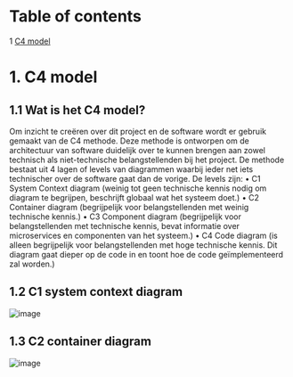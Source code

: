 # Table of contents
1 [C4 model](#C4model)

# 1. C4 model<a name="C4model"></a>

## 1.1	Wat is het C4 model?

Om inzicht te creëren over dit project en de software wordt er gebruik gemaakt van de C4 methode. Deze methode is ontworpen om de architectuur van software duidelijk over te kunnen brengen aan zowel technisch als niet-technische belangstellenden bij het project. De methode bestaat uit 4 lagen of levels van diagrammen waarbij ieder net iets technischer over de software gaat dan de vorige.
De levels zijn:
•	C1 System Context diagram (weinig tot geen technische kennis nodig om diagram te begrijpen, beschrijft globaal wat het systeem doet.)
•	C2 Container diagram (begrijpelijk voor belangstellenden met weinig technische kennis.)
•	C3 Component diagram (begrijpelijk voor belangstellenden met technische kennis, bevat informatie over microservices en componenten van het systeem.)
•	C4 Code diagram (is alleen begrijpelijk voor belangstellenden met hoge technische kennis. Dit diagram gaat dieper op de code in en toont hoe de code geïmplementeerd zal worden.) 


## 1.2	C1 system context diagram

![image](https://user-images.githubusercontent.com/99740736/157423239-14772b3b-f224-40e3-9b57-5469b91e2d84.png)


## 1.3	C2 container diagram
 
![image](https://user-images.githubusercontent.com/99740736/157425021-e4ab7d7c-6030-406b-9830-1254c10ffacd.png)

